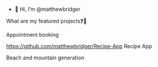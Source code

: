 - 👋 Hi, I’m @matthewbridger


What are my featured projects❓🚀

Appointment booking 


https://github.com/matthewbridger/Recipe-App
Recipe App

Beach and mountain generation

